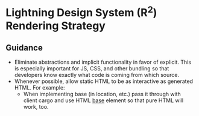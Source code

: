 # Lightning Design System (R<sup>2</sup>) Rendering Strategy

## Guidance

- Eliminate abstractions and implicit functionality in favor of explicit. This
  is especially important for JS, CSS, and other bundling so that developers
  know exactly what code is coming from which source.
- Whenever possible, allow static HTML to be as interactive as generated HTML.
  For example:
  - When implementing base (in location, etc.) pass it through with client cargo
    and use HTML
    [base](https://developer.mozilla.org/en-US/docs/Web/HTML/Element/base)
    element so that pure HTML will work, too.
